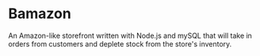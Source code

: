 # Bamazon
An Amazon-like storefront written with Node.js and mySQL that will take in orders from customers and deplete stock from the store's inventory.
